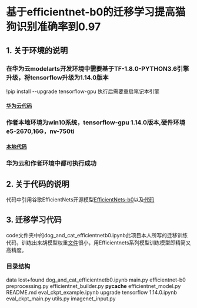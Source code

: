 # 基于efficientnet-b0的迁移学习提高猫狗识别准确率到0.97
## 1. 关于环境的说明

### 在华为云modelarts开发环境中需要基于TF-1.8.0-PYTHON3.6引擎升级，将tensorflow升级为1.14.0版本
!pip install --upgrade tensorflow-gpu
执行后需要重启笔记本引擎
#### [华为云代码](https://github.com/anselmiao/ModelArts-Lab/blob/master/contrib/%E7%AC%AC%E4%BA%8C%E6%9C%9F%E6%89%A9%E5%B1%95%E5%9F%BA%E4%BA%8Eefficientnet-b0%E7%9A%84%E8%BF%81%E7%A7%BB%E5%AD%A6%E4%B9%A0%E6%8F%90%E9%AB%98%E5%87%86%E7%A1%AE%E7%8E%87%E5%88%B00.97/code/dog_and_cat_efficientnetb0-hwy.ipynb)
### 作者本地环境为win10系统，tensorflow-gpu 1.14.0版本,硬件环境e5-2670,16G，nv-750ti
#### [本地代码](https://github.com/anselmiao/ModelArts-Lab/blob/master/contrib/%E7%AC%AC%E4%BA%8C%E6%9C%9F%E6%89%A9%E5%B1%95%E5%9F%BA%E4%BA%8Eefficientnet-b0%E7%9A%84%E8%BF%81%E7%A7%BB%E5%AD%A6%E4%B9%A0%E6%8F%90%E9%AB%98%E5%87%86%E7%A1%AE%E7%8E%87%E5%88%B00.97/code/dog_and_cat_efficientnetb0.ipynb)
### 华为云和作者环境中都可执行成功

## 2. 关于代码的说明
代码中引用谷歌EfficientNets开源模型[EfficientNets-b0](https://storage.googleapis.com/cloud-tpu-checkpoints/efficientnet/efficientnet-b0.tar.gz)以及[代码](https://github.com/tensorflow/tpu/tree/master/models/official/efficientnet)

## 3. 迁移学习代码
code文件夹中的dog_and_cat_efficientnetb0.ipynb此项目本人所写的迁移训练代码，训练出来胡模型权重[文件](https://github.com/anselmiao/ModelArts-Lab/blob/master/contrib/%E7%AC%AC%E4%BA%8C%E6%9C%9F%E6%89%A9%E5%B1%95efficientnet-b0%E8%BF%81%E7%A7%BB%E5%AD%A6%E4%B9%A0%E6%8F%90%E9%AB%98%E5%87%86%E7%A1%AE%E7%8E%87%E5%88%B00.97-anselmiao/code/output/b0.h5)很小，用Efficientnets系列模型训练模型即精简又高精度。
### 目录结构
data					lost+found
dog_and_cat_efficientnetb0.ipynb	main.py
efficientnet-b0				preprocessing.py
efficientnet_builder.py			__pycache__
efficientnet_model.py			README.md
eval_ckpt_example.ipynb			upgrade tensorflow 1.14.0.ipynb
eval_ckpt_main.py			utils.py
imagenet_input.py
